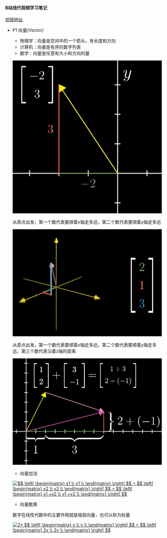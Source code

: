 <script type="text/javascript" src="http://cdn.mathjax.org/mathjax/latest/MathJax.js?config=default"></script>

#### B站线代视频学习笔记
[视频地址](https://www.bilibili.com/video/av6731067)

- P1 向量(Vector)
    
    - 物理学：向量是空间中的一个箭头，有长度和方向
    - 计算机：向量是有序的数字列表
    - 数学：向量是任意有大小和方向的量
    
    ![二维向量](images/1.jpg "二维向量")
    
    从原点出发，第一个数代表要顺着x轴走多远，第二个数代表要顺着y轴走多远
    
    ![三维向量](images/2.jpg "三维向量")
    
     从原点出发，第一个数代表要顺着x轴走多远，第二个数代表要顺着y轴走多远，第三个数代表沿着z轴的距离
     
     ![向量加法](images/3.jpg "向量加法")
     
     - 向量加法
     
     <a href="https://www.codecogs.com/eqnedit.php?latex=$$&space;\left[&space;\begin{matrix}&space;x1&space;\\&space;y1&space;\\&space;\end{matrix}&space;\right]&space;$$&space;&plus;&space;$$&space;\left[&space;\begin{matrix}&space;x2&space;\\&space;y2&space;\\&space;\end{matrix}&space;\right]&space;$$&space;=&space;$$&space;\left[&space;\begin{matrix}&space;x1&space;&plus;x2&space;\\&space;y1&space;&plus;y2&space;\\&space;\end{matrix}&space;\right]&space;$$" target="_blank"><img src="https://latex.codecogs.com/gif.latex?$$&space;\left[&space;\begin{matrix}&space;x1&space;\\&space;y1&space;\\&space;\end{matrix}&space;\right]&space;$$&space;&plus;&space;$$&space;\left[&space;\begin{matrix}&space;x2&space;\\&space;y2&space;\\&space;\end{matrix}&space;\right]&space;$$&space;=&space;$$&space;\left[&space;\begin{matrix}&space;x1&space;&plus;x2&space;\\&space;y1&space;&plus;y2&space;\\&space;\end{matrix}&space;\right]&space;$$" title="$$ \left[ \begin{matrix} x1 \\ y1 \\ \end{matrix} \right] $$ + $$ \left[ \begin{matrix} x2 \\ y2 \\ \end{matrix} \right] $$ = $$ \left[ \begin{matrix} x1 +x2 \\ y1 +y2 \\ \end{matrix} \right] $$" /></a>
     
     - 向量数乘
     
     数字在线性代数中的主要作用就是缩放向量，也可以称为标量
     
     <a href="https://www.codecogs.com/eqnedit.php?latex=2*&space;$$&space;\left[&space;\begin{matrix}&space;x&space;\\&space;y&space;\\&space;\end{matrix}&space;\right]&space;$$&space;=&space;$$&space;\left[&space;\begin{matrix}&space;2x&space;\\&space;2y&space;\\&space;\end{matrix}&space;\right]&space;$$" target="_blank"><img src="https://latex.codecogs.com/gif.latex?2*&space;$$&space;\left[&space;\begin{matrix}&space;x&space;\\&space;y&space;\\&space;\end{matrix}&space;\right]&space;$$&space;=&space;$$&space;\left[&space;\begin{matrix}&space;2x&space;\\&space;2y&space;\\&space;\end{matrix}&space;\right]&space;$$" title="2* $$ \left[ \begin{matrix} x \\ y \\ \end{matrix} \right] $$ = $$ \left[ \begin{matrix} 2x \\ 2y \\ \end{matrix} \right] $$" /></a>
     
     

